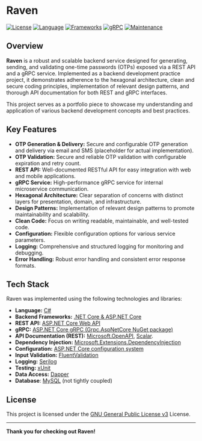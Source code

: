 # Raven

[![License](https://img.shields.io/badge/License-GNU_GPL_v3-yellow.svg)](https://www.gnu.org/licenses/gpl-3.0.en.html)
[![Language](https://img.shields.io/badge/Language-C%23-blue.svg)](https://docs.microsoft.com/en-us/dotnet/csharp/)
[![Frameworks](https://img.shields.io/badge/Frameworks-.NET_9.0,_ASP.NET_Core_9.0_-green.svg)](https://dotnet.microsoft.com/download/dotnet-core)
[![gRPC](https://img.shields.io/badge/gRPC-v1.x-lightgrey.svg)](https://grpc.io/)
[![Maintenance](https://img.shields.io/badge/Maintained-Yes-brightgreen.svg)](#maintenance)

## Overview

**Raven** is a robust and scalable backend service designed for generating, sending, and validating one-time passwords (OTPs)
exposed via a REST API and a gRPC service. 
Implemented as a backend development practice project, it demonstrates adherence to the hexagonal architecture, clean and secure
coding principles, implementation of relevant design patterns, and thorough API documentation for both REST and gRPC interfaces.

This project serves as a portfolio piece to showcase my understanding and application of various backend development concepts and 
best practices.

## Key Features

* **OTP Generation & Delivery:** Secure and configurable OTP generation and delivery via email and SMS (placeholder for actual implementation).
* **OTP Validation:** Secure and reliable OTP validation with configurable expiration and retry count.
* **REST API:** Well-documented RESTful API for easy integration with web and mobile applications.
* **gRPC Service:** High-performance gRPC service for internal microservice communication.
* **Hexagonal Architecture:** Clear separation of concerns with distinct layers for presentation, domain, and infrastructure.
* **Design Patterns:** Implementation of relevant design patterns to promote maintainability and scalability.
* **Clean Code:** Focus on writing readable, maintainable, and well-tested code.
* **Configuration:** Flexible configuration options for various service parameters.
* **Logging:** Comprehensive and structured logging for monitoring and debugging.
* **Error Handling:** Robust error handling and consistent error response formats.

## Tech Stack
Raven was implemented using the following technologies and libraries:
* **Language:** [C#](https://docs.microsoft.com/en-us/dotnet/csharp/)
* **Backend Frameworks:** [.NET Core & ASP.NET Core](https://dotnet.microsoft.com/download/dotnet-core)
* **REST API:** [ASP.NET Core Web API](https://learn.microsoft.com/en-us/aspnet/core/web-api/?view=aspnetcore-9.0)
* **gRPC:** [ASP.NET Core gRPC (Grpc.AspNetCore NuGet package)](https://github.com/grpc/grpc-dotnet)
* **API Documentation (REST):** [Microsoft.OpenAPI](https://github.com/microsoft/OpenAPI.NET), [Scalar](https://github.com/scalar/scalar/blob/main/integrations/aspnetcore/README.md).
* **Dependency Injection:** [Microsoft.Extensions.DependencyInjection](https://learn.microsoft.com/en-us/dotnet/core/extensions/dependency-injection)
* **Configuration:** [ASP.NET Core configuration system](https://learn.microsoft.com/en-us/aspnet/core/fundamentals/configuration/?view=aspnetcore-9.0)
* **Input Validation:** [FluentValidation](https://github.com/FluentValidation/FluentValidation)
* **Logging:** [Serilog](https://serilog.net/)
* **Testing:** [xUnit](https://xunit.net/)
* **Data Access:** [Dapper](https://github.com/DapperLib/Dapper)
* **Database**: [MySQL](https://dev.mysql.com/) (not tightly coupled)

## License

This project is licensed under the [GNU General Public License v3](https://opensource.org/license/gpl-3-0) License.

-----

**Thank you for checking out Raven\!**
